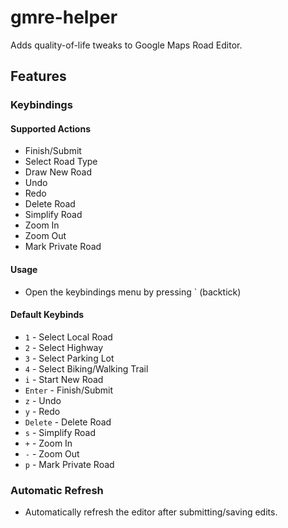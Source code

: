 # gmre-helper
Adds quality-of-life tweaks to Google Maps Road Editor.

## Features

### Keybindings

#### Supported Actions
- Finish/Submit
- Select Road Type
- Draw New Road
- Undo
- Redo
- Delete Road
- Simplify Road
- Zoom In
- Zoom Out
- Mark Private Road

#### Usage
* Open the keybindings menu by pressing ` (backtick)

#### Default Keybinds
- `1` - Select Local Road
- `2` - Select Highway
- `3` - Select Parking Lot
- `4` - Select Biking/Walking Trail
- `i` - Start New Road
- `Enter` - Finish/Submit
- `z` - Undo
- `y` - Redo
- `Delete` - Delete Road
- `s` - Simplify Road
- `+` - Zoom In
- `-` - Zoom Out
- `p` - Mark Private Road

### Automatic Refresh
* Automatically refresh the editor after submitting/saving edits.
